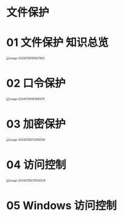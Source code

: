 # 文件保护



# 01 文件保护 知识总览

<img src="https://cvp.oss-cn-shanghai.aliyuncs.com/picgo/202407081816775.png" alt="image-20240708181637602" style="zoom:50%;" />



# 02 口令保护

<img src="https://cvp.oss-cn-shanghai.aliyuncs.com/picgo/202407081839315.png" alt="image-20240708183941075" style="zoom:50%;" />



# 03 加密保护

<img src="https://cvp.oss-cn-shanghai.aliyuncs.com/picgo/202407082129805.png" alt="image-20240708212919206" style="zoom:50%;" />



# 04 访问控制

<img src="https://cvp.oss-cn-shanghai.aliyuncs.com/picgo/202407082155371.png" alt="image-20240708215554029" style="zoom:50%;" />



# 05 Windows 访问控制
